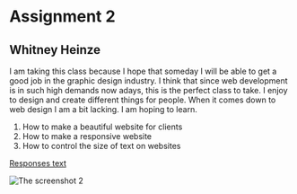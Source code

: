 


# Assignment 2
## Whitney Heinze

 I am taking this class because I hope that someday I will be able to get a good job in the graphic design industry. I think that since web development is in such high demands now adays, this is the perfect class to take.  I enjoy to design and create different things for people. When it comes down to web design I am a bit lacking. I am hoping to learn.

1. How to make a beautiful website for clients
2. How to make a responsive website
3. How to control the size of text on websites

 [Responses text](assignment_02/responses.txt)

![The screenshot 2](.images/screenshot2.PNG)